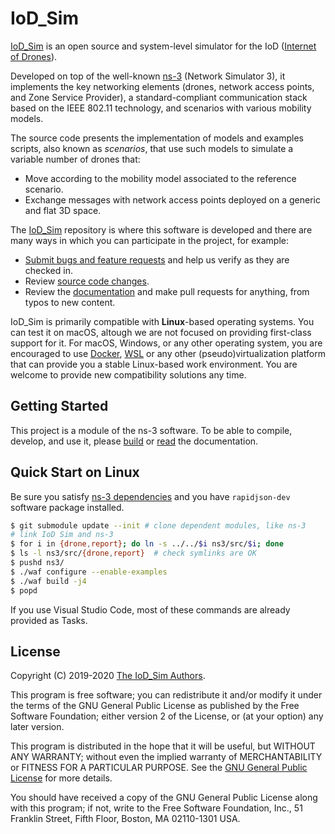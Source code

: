 # IoD_Sim

[IoD_Sim](https://telematics.poliba.it/iod-sim) is an open source and
system-level simulator for the IoD ([Internet of
Drones](https://ieeexplore.ieee.org/document/7423671)).

Developed on top of the well-known [ns-3](https://www.nsnam.org/) (Network
Simulator 3), it implements the key networking elements (drones, network access
points, and Zone Service Provider), a standard-compliant communication stack
based on the IEEE 802.11 technology, and scenarios with various mobility
models.

The source code presents the implementation of models and examples scripts,
also known as _scenarios_, that use such models to simulate a variable number
of drones that:
* Move according to the mobility model associated to the reference scenario.
* Exchange messages with network access points deployed on a generic and flat
  3D space.

The [IoD_Sim](https://telematics.poliba.it/iod-sim) repository is where this
software is developed and there are many ways in which you can participate in
the project, for example:
* [Submit bugs and feature requests](issues) and help us verify as they are
  checked in.
* Review [source code changes](pulls).
* Review the [documentation](doc) and make pull requests for anything, from
  typos to new content.

IoD_Sim is primarily compatible with **Linux**-based operating systems. You can
test it on macOS, altough we are not focused on providing first-class support
for it. For macOS, Windows, or any other operating system, you are encouraged
to use [Docker](https://www.docker.com/),
[WSL](https://docs.microsoft.com/en-us/windows/wsl/about) or any other
(pseudo)virtualization platform that can provide you a stable Linux-based work
environment. You are welcome to provide new compatibility solutions any time.


## Getting Started

This project is a module of the ns-3 software. To be able to compile, develop,
and use it, please [build](docs/) or
[read](https://telematics.poliba.it/iod-sim) the documentation.

## Quick Start on Linux
Be sure you satisfy [ns-3 dependencies](https://www.nsnam.org/wiki/Installation) and you have `rapidjson-dev` software package installed.

```bash
$ git submodule update --init # clone dependent modules, like ns-3
# link IoD Sim and ns-3
$ for i in {drone,report}; do ln -s ../../$i ns3/src/$i; done
$ ls -l ns3/src/{drone,report}  # check symlinks are OK
$ pushd ns3/
$ ./waf configure --enable-examples
$ ./waf build -j4
$ popd
```

If you use Visual Studio Code, most of these commands are already provided as Tasks.

## License

Copyright (C) 2019-2020 [The IoD_Sim Authors](AUTHORS).

This program is free software; you can redistribute it and/or modify
it under the terms of the GNU General Public License as published by
the Free Software Foundation; either version 2 of the License, or
(at your option) any later version.

This program is distributed in the hope that it will be useful,
but WITHOUT ANY WARRANTY; without even the implied warranty of
MERCHANTABILITY or FITNESS FOR A PARTICULAR PURPOSE.  See the
[GNU General Public License](LICENSE) for more details.

You should have received a copy of the GNU General Public License along
with this program; if not, write to the Free Software Foundation, Inc.,
51 Franklin Street, Fifth Floor, Boston, MA 02110-1301 USA.
